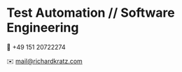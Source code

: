 # Test Automation // Software Engineering

:iphone: +49 151 20722274

:envelope: [mail@richardkratz.com](mailto:mail@richardkratz.com)
